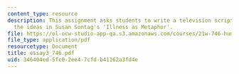 ```yaml
---
content_type: resource
description: This assignment asks students to write a television script which explores
  the ideas in Susan Sontag's 'Illness as Metaphor'.
file: https://ol-ocw-studio-app-qa.s3.amazonaws.com/courses/21w-746-humanistic-perspectives-on-medicine-from-ancient-greece-to-modern-america-spring-2005/346404ed5fc02ee47cfdb41162a3fd4e_essay3_746.pdf
file_type: application/pdf
resourcetype: Document
title: essay3_746.pdf
uid: 346404ed-5fc0-2ee4-7cfd-b41162a3fd4e
---
```

